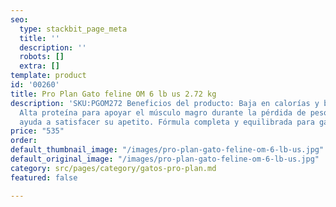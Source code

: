 ```yaml
---
seo:
  type: stackbit_page_meta
  title: ''
  description: ''
  robots: []
  extra: []
template: product
id: '00260'
title: Pro Plan Gato feline OM 6 lb us 2.72 kg
description: 'SKU:PGOM272 Beneficios del producto: Baja en calorías y baja en grasa.
  Alta proteína para apoyar el músculo magro durante la pérdida de peso. Fibra que
  ayuda a satisfacer su apetito. Fórmula completa y equilibrada para gatos adultos.'
price: "535"
order: 
default_thumbnail_image: "/images/pro-plan-gato-feline-om-6-lb-us.jpg"
default_original_image: "/images/pro-plan-gato-feline-om-6-lb-us.jpg"
category: src/pages/category/gatos-pro-plan.md
featured: false

---
```

